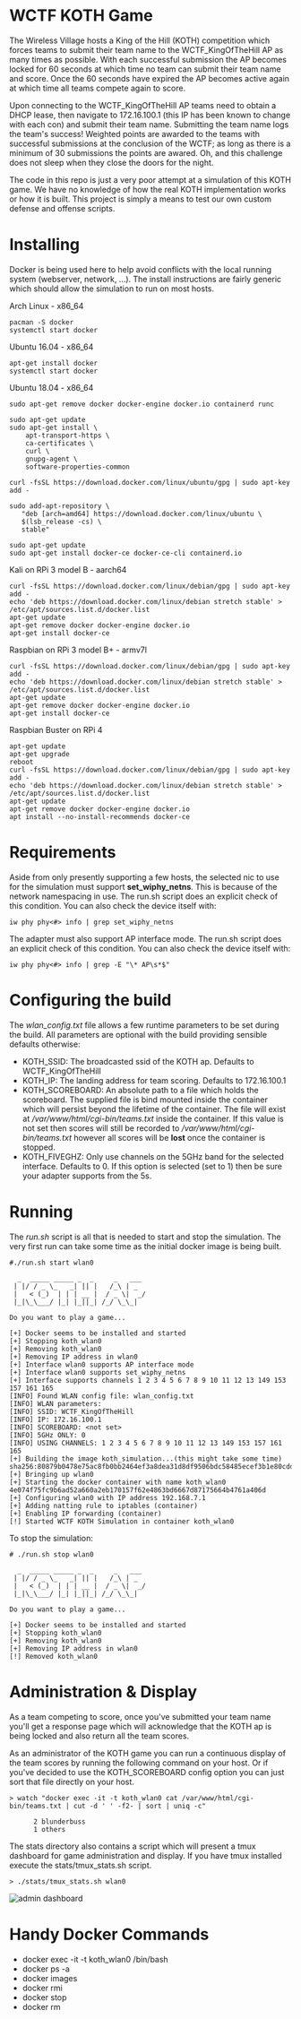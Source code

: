 # WCTF KOTH Game

The Wireless Village hosts a King of the Hill (KOTH) competition which forces teams to submit their team name to the WCTF_KingOfTheHill AP as many times as possible. With each successful submission the AP becomes locked for 60 seconds at which time no team can submit their team name and score. Once the 60 seconds have expired the AP becomes active again at which time all teams compete again to score.

Upon connecting to the WCTF_KingOfTheHill AP teams need to obtain a DHCP lease, then navigate to 172.16.100.1 (this IP has been known to change with each con) and submit their team name. Submitting the team name logs the team's success! Weighted points are awarded to the teams with successful submissions at the conclusion of the WCTF; as long as there is a minimum of 30 submissions the points are awared. Oh, and this challenge does not sleep when they close the doors for the night.

The code in this repo is just a very poor attempt at a simulation of this KOTH game. We have no knowledge of how the real KOTH implementation works or how it is built. This project is simply a means to test our own custom defense and offense scripts.

# Installing

Docker is being used here to help avoid conflicts with the local running system (webserver, network, ...). The install instructions are fairly generic which should allow the simulation to run on most hosts.

Arch Linux - x86_64
```
pacman -S docker
systemctl start docker
```

Ubuntu 16.04 - x86_64
```
apt-get install docker
systemctl start docker
```

Ubuntu 18.04 - x86_64
```
sudo apt-get remove docker docker-engine docker.io containerd runc

sudo apt-get update
sudo apt-get install \
    apt-transport-https \
    ca-certificates \
    curl \
    gnupg-agent \
    software-properties-common

curl -fsSL https://download.docker.com/linux/ubuntu/gpg | sudo apt-key add -

sudo add-apt-repository \
   "deb [arch=amd64] https://download.docker.com/linux/ubuntu \
   $(lsb_release -cs) \
   stable"

sudo apt-get update
sudo apt-get install docker-ce docker-ce-cli containerd.io
```

Kali on RPi 3 model B - aarch64
```
curl -fsSL https://download.docker.com/linux/debian/gpg | sudo apt-key add -
echo 'deb https://download.docker.com/linux/debian stretch stable' > /etc/apt/sources.list.d/docker.list
apt-get update 
apt-get remove docker docker-engine docker.io
apt-get install docker-ce
```

Raspbian on RPi 3 model B+ - armv7l
```
curl -fsSL https://download.docker.com/linux/debian/gpg | sudo apt-key add -
echo 'deb https://download.docker.com/linux/debian stretch stable' > /etc/apt/sources.list.d/docker.list
apt-get update 
apt-get remove docker docker-engine docker.io
apt-get install docker-ce
```

Raspbian Buster on RPi 4
```
apt-get update
apt-get upgrade
reboot
curl -fsSL https://download.docker.com/linux/debian/gpg | sudo apt-key add -
echo 'deb https://download.docker.com/linux/debian stretch stable' > /etc/apt/sources.list.d/docker.list
apt-get update
apt-get remove docker docker-engine docker.io
apt install --no-install-recommends docker-ce
```

# Requirements

Aside from only presently supporting a few hosts, the selected nic to use for the simulation must support <b>set_wiphy_netns</b>. This is because of the network namespacing in use. The run.sh script does an explicit check of this condition. You can also check the device itself with:
```
iw phy phy<#> info | grep set_wiphy_netns 
```
The adapter must also support AP interface mode. The run.sh script does an explicit check of this condition. You can also check the device itself with:
```
iw phy phy<#> info | grep -E "\* AP\s*$"
```

# Configuring the build
The <i>wlan_config.txt</i> file allows a few runtime parameters to be set during the build. All parameters are optional with the build providing sensible defaults otherwise:
* KOTH_SSID: The broadcasted ssid of the KOTH ap. Defaults to WCTF_KingOfTheHill
* KOTH_IP: The landing address for team scoring. Defaults to 172.16.100.1
* KOTH_SCOREBOARD: An absolute path to a file which holds the scoreboard. The supplied file is bind mounted inside the container which will persist beyond the lifetime of the container. The file will exist at <i>/var/www/html/cgi-bin/teams.txt</i> inside the container. If this value is not set then scores will still be recorded to <i>/var/www/html/cgi-bin/teams.txt</i> however all scores will be <b>lost</b> once the container is stopped.
* KOTH_FIVEGHZ: Only use channels on the 5GHz band for the selected interface. Defaults to 0. If this option is selected (set to 1) then be sure your adapter supports from the 5s.

# Running

The <i>run.sh</i> script is all that is needed to start and stop the simulation. The very first run can take some time as the initial docker image is being built.
```
#./run.sh start wlan0

  _  _____ _____ _  _     _   ___ 
 | |/ / _ \_   _| || |   /_\ | _ 
 |   < (_)  | | | __ |  / _ \|  _/
 |_|\_\___/ |_| |_||_| /_/ \_\_| 

Do you want to play a game...

[+] Docker seems to be installed and started
[+] Stopping koth_wlan0
[+] Removing koth_wlan0
[+] Removing IP address in wlan0
[+] Interface wlan0 supports AP interface mode
[+] Interface wlan0 supports set_wiphy_netns
[+] Interface supports channels 1 2 3 4 5 6 7 8 9 10 11 12 13 149 153 157 161 165 
[INFO] Found WLAN config file: wlan_config.txt
[INFO] WLAN parameters:
[INFO] SSID: WCTF_KingOfTheHill
[INFO] IP: 172.16.100.1
[INFO] SCOREBOARD: <not set>
[INFO] 5GHz ONLY: 0
[INFO] USING CHANNELS: 1 2 3 4 5 6 7 8 9 10 11 12 13 149 153 157 161 165 
[+] Building the image koth_simulation...(this might take some time)
sha256:80879b0478e75ac8fb0bb2464ef3a8dea31d8df9506bdc58485ecef3b1e80cdd
[+] Bringing up wlan0
[+] Starting the docker container with name koth_wlan0
4e074f75fc9b6ad52a660a2eb170157f62e4863bd6667d87175664b4761a406d
[+] Configuring wlan0 with IP address 192.168.7.1
[+] Adding natting rule to iptables (container)
[+] Enabling IP forwarding (container)
[!] Started WCTF KOTH Simulation in container koth_wlan0
```

To stop the simulation:
```
# ./run.sh stop wlan0

  _  _____ _____ _  _     _   ___ 
 | |/ / _ \_   _| || |   /_\ | _ 
 |   < (_)  | | | __ |  / _ \|  _/
 |_|\_\___/ |_| |_||_| /_/ \_\_| 

Do you want to play a game...

[+] Docker seems to be installed and started
[+] Stopping koth_wlan0
[+] Removing koth_wlan0
[+] Removing IP address in wlan0
[!] Removed koth_wlan0
```

# Administration & Display
As a team competing to score, once you've submitted your team name you'll get a response page which will acknowledge that the KOTH ap is being locked and also return all the team scores. 

As an administrator of the KOTH game you can run a continuous display of the team scores by running the following command on your host. Or if you've decided to use the KOTH_SCOREBOARD config option you can just sort that file directly on your host.
```
> watch "docker exec -it -t koth_wlan0 cat /var/www/html/cgi-bin/teams.txt | cut -d ' ' -f2- | sort | uniq -c"

      2 blunderbuss
      1 others
```
The stats directory also contains a script which will present a tmux dashboard for game administration and display. If you have tmux installed execute the stats/tmux_stats.sh script.
```
> ./stats/tmux_stats.sh wlan0
```
![admin dashboard](pictures/admin.png)

# Handy Docker Commands
* docker exec -it -t koth_wlan0 /bin/bash
* docker ps -a
* docker images
* docker rmi <image id>
* docker stop <container id>
* docker rm <container id>
